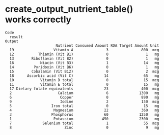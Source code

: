 # create_output_nutrient_table() works correctly

    Code
      result
    Output
                           Nutrient Consumed Amount RDA Target Amount Unit
      19                  Vitamin A               3               800  mcg
      12           Thiamin (Vit B1)               0                 1   mg
      13        Riboflavin (Vit B2)               0                 1   mg
      16            Niacin (Vit B3)               1                14   mg
      14         Pyridoxin (Vit B6)               0                 1   mg
      15        Cobalamin (Vit B12)               0                 2  mcg
      18      Ascorbic acid (Vit C)              14                65   mg
      10            Vitamin D total               0                15  mcg
      11            Vitamin E total               0                15   mg
      17 Dietary folate equivalents              23               400  mcg
      2                     Calcium               6              1300   mg
      6                      Copper               0               890   mg
      9                      Iodine               2               150  mcg
      5                  Iron total               0                15   mg
      4                   Magnesium              22               360   mg
      3                  Phosphorus              60              1250   mg
      1                   Potassium             450              2300   mg
      7              Selenium total               1                55  mcg
      8                        Zinc               0                 9   mg

